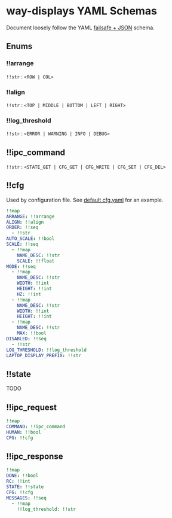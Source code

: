 # way-displays YAML Schemas

Document loosely follow the YAML [failsafe + JSON](https://yaml.org/spec/1.2.2/#chapter-10-recommended-schemas) schema.

## Enums

### !!arrange

`!!str` : `<ROW | COL>`

### !!align

`!!str` : `<TOP | MIDDLE | BOTTOM | LEFT | RIGHT>`

### !!log_threshold

`!!str` : `<ERROR | WARNING | INFO | DEBUG>`

## !!ipc_command

`!!str` : `<STATE_GET | CFG_GET | CFG_WRITE | CFG_SET | CFG_DEL>`

## !!cfg

Used by configuration file. See [default cfg.yaml](../cfg.yaml) for an example.

```yaml
!!map
ARRANGE: !!arrange
ALIGN: !!align
ORDER: !!seq
  - !!str
AUTO_SCALE: !!bool
SCALE: !!seq
  - !!map
    NAME_DESC: !!str
    SCALE: !!float
MODE: !!seq
  - !!map
    NAME_DESC: !!str
    WIDTH: !!int
    HEIGHT: !!int
    HZ: !!int
  - !!map
    NAME_DESC: !!str
    WIDTH: !!int
    HEIGHT: !!int
  - !!map
    NAME_DESC: !!str
    MAX: !!bool
DISABLED: !!seq
  - !!str
LOG_THRESHOLD: !!log_threshold
LAPTOP_DISPLAY_PREFIX: !!str
```

## !!state

TODO

## !!ipc_request

```yaml
!!map
COMMAND: !!ipc_command
HUMAN: !!bool
CFG: !!cfg
```

## !!ipc_response

```yaml
!!map
DONE: !!bool
RC: !!int
STATE: !!state
CFG: !!cfg
MESSAGES: !!seq
  - !!map
    !!log_threshold: !!str
```

